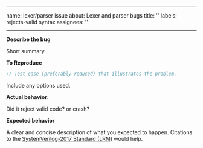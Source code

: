 --------------------------------------------------------------------------------

name: lexer/parser issue about: Lexer and parser bugs title: '' labels:
rejects-valid syntax assignees: ''

--------------------------------------------------------------------------------

**Describe the bug**

Short summary.

**To Reproduce**

```systemverilog
// Test case (preferably reduced) that illustrates the problem.
```

Include any options used.

**Actual behavior:**

Did it reject valid code? or crash?

**Expected behavior**

A clear and concise description of what you expected to happen. Citations to the
[SystemVerilog-2017 Standard (LRM)](https://ieeexplore.ieee.org/document/8299595)
would help.
